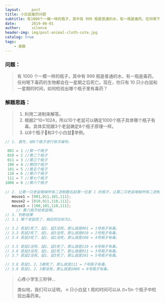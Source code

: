 ```yaml
---
layout:     post
title: 小白鼠毒药问题
subtitle: 有1000个一模一样的瓶子，其中有 999 瓶是普通的水，有一瓶是毒药。任何喝下毒药的生物都会在一星期之后死亡。现在，你只有 10 只小白鼠和一星期的时间，如何检验出哪个瓶子里有毒药？
date:       2019-06-01
author:     silence
header-img: img/post-animal-cloth-cute.jpg
catalog: true
tags:
    - 奥数
---
```


### 问题：

> 有 1000 个一模一样的瓶子，其中有 999 瓶是普通的水，有一瓶是毒药。任何喝下毒药的生物都会在一星期之后死亡。现在，你只有 10 只小白鼠和一星期的时间，如何检验出哪个瓶子里有毒药？

### 解题思路：

> 1. 利用二进制来解答。
> 2. 根据2^10=1024，所以10个老鼠可以确定1000个瓶子具体哪个瓶子有毒。具体实现跟3个老鼠确定8个瓶子原理一样。
> 3. 以8个瓶子🧪和3个小白鼠🐁举例。

```java
// 1. 首先，给8个瓶子进行依次编号。

 001 = 1 //第一个瓶子
 010 = 2 //第二个瓶子
 011 = 3 //第三个瓶子
 100 = 4 //第四个瓶子
 101 = 5 //第五个瓶子
 110 = 6 //第六个瓶子
 111 = 7 //第七个瓶子
1000 = 0 //第八个瓶子
   
// 2. 让第一只老鼠喝掉所有二进制数右起第一位是 1 的瓶子，让第二只老鼠喝掉所有二进制数右起第二位是 1 的瓶子,依此类推...
   mouse1 = [001,011,101,111];
   mouse2 = [010,011,110,111];
   mouse3 = [100,101,110,111];
	 // 第八瓶不给老鼠喝。
// 3. 判断结果
// 3.1 哪个老鼠死了，相应的位标为1。

// 3.2 若鼠1死了、鼠2、鼠3没死，那么就是001 = 1号瓶子有毒。
// 3.3 若鼠2死了、鼠1、鼠3没死，那么就是010 = 2号瓶子有毒。
// 3.4 若鼠3死了、鼠1、鼠2没死，那么就是100 = 4号瓶子有毒。

// 3.5 若鼠1没死、鼠2、鼠3死了，那么就是110 = 6号瓶子有毒。
// 3.6 若鼠3没死、鼠1、鼠2死了，那么就是011 = 3号瓶子有毒。
// 3.7 若鼠2没死、鼠1、鼠3死了，那么就是101 = 5号瓶子有毒。

// 3.8 若鼠1、2、3都死了，那么就是111 = 7号瓶子有毒。
// 3.9 若鼠1、2、3都没死，那么就是1000 = 8号瓶子有毒。

```

> 心疼小学生三秒钟...
>
> 类似地，我们可以证明， n 只小白鼠 t 周的时间可以从 (t+1)n 个瓶子中检验出毒药来。

